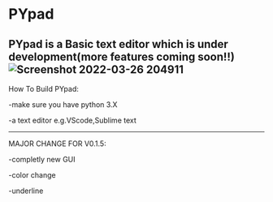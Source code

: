 # PYpad
PYpad is a Basic text editor which is under development(more features coming soon!!)
![Screenshot 2022-03-26 204911](https://user-images.githubusercontent.com/95881676/160256596-a8c66483-073d-42f1-86ee-4b72a5cc751a.png)
-------------------------------------------------------------------------------------------------------------------------------------------------------------------------
How To Build PYpad:

-make sure you have python 3.X

-a text editor e.g.VScode,Sublime text

_________________________________________________________________________________________________________________________________________________________________________

MAJOR CHANGE FOR V0.1.5:

-completly new GUI 

-color change

-underline
